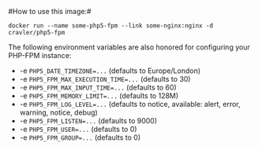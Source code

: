 #How to use this image:#

    docker run --name some-php5-fpm --link some-nginx:nginx -d cravler/php5-fpm

The following environment variables are also honored for configuring your PHP-FPM instance:

- -e `PHP5_DATE_TIMEZONE=...` (defaults to Europe/London)
- -e `PHP5_FPM_MAX_EXECUTION_TIME=...` (defaults to 30)
- -e `PHP5_FPM_MAX_INPUT_TIME=...` (defaults to 60)
- -e `PHP5_FPM_MEMORY_LIMIT=...` (defaults to 128M)
- -e `PHP5_FPM_LOG_LEVEL=...` (defaults to notice, available: alert, error, warning, notice, debug)
- -e `PHP5_FPM_LISTEN=...` (defaults to 9000)
- -e `PHP5_FPM_USER=...` (defaults to 0)
- -e `PHP5_FPM_GROUP=...` (defaults to 0)
